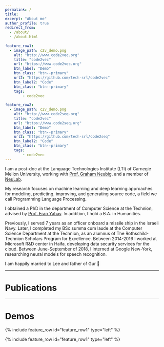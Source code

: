 ```yaml
---
permalink: /
title: 
excerpt: "About me"
author_profile: true
redirect_from: 
  - /about/
  - /about.html
 
feature_row1:
  - image_path: c2v_demo.png
    alt: "http://www.code2vec.org"
    title: "code2vec"
    url: "https://www.code2vec.org"
    btn_label: "Demo"
    btn_class: "btn--primary"
    url2: "https://github.com/tech-srl/code2vec"
    btn_label2: "Code"
    btn_class: "btn--primary"
    tags: 
        - code2vec
        
feature_row2:
  - image_path: c2v_demo.png
    alt: "http://www.code2seq.org"
    title: "code2vec"
    url: "https://www.code2seq.org"
    btn_label: "Demo"
    btn_class: "btn--primary"
    url2: "https://github.com/tech-srl/code2seq"
    btn_label2: "Code"
    btn_class: "btn--primary"
    tags: 
        - code2vec
---
```


I am a post-doc at the Language Technologies Institute (LTI) of Carnegie Mellon University, working with [Prof. Graham Neubig](http://www.phontron.com/), and a member of [NeuLab](http://www.cs.cmu.edu/~neulab/).

My research focuses on machine learning and deep learning approaches for modeling, predicting, improving, and generating source code, a field we call Programming Language Processing.

I obtained a PhD in the department of Computer Science at the Technion, advised by [Prof. Eran Yahav](http://www.cs.technion.ac.il/~yahave/).
In addition, I hold a B.A. in Humanities.

Previously, I served 7 years as an officer onboard a missile ship in the Israeli Navy. Later, I completed my BSc summa cum laude at the Computer Science Department at the Technion, as an alumnus of The Rothschild-Technion Scholars Program for Excellence. Between 2014-2016 I worked at Microsoft R&D center in Haifa, developing data security services for the cloud. Between June-September of 2018, I interned at Google New-York, researching neural models for speech recognition.

I am happily married to Lee and father of Gur 🙂

---
# Publications

---
# Demos

{% include feature_row id="feature_row1" type="left" %}
<a name="code2vec"></a> 

{% include feature_row id="feature_row1" type="left" %}
<a name="code2seq"></a> 
